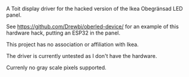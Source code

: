 A Toit display driver for the hacked version of the Ikea Obegränsad LED panel.

See https://github.com/Drewbi/oberled-device/ for an example of this
hardware hack, putting an ESP32 in the panel.

This project has no association or affiliation with Ikea.

The driver is currently untested as I don't have the hardware.

Currenly no gray scale pixels supported.
